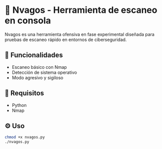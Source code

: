 # 🐍 Nvagos - Herramienta de escaneo en consola

Nvagos es una herramienta ofensiva en fase experimental diseñada para pruebas de escaneo rápido en entornos de ciberseguridad.

## 🚀 Funcionalidades
- Escaneo básico con Nmap
- Detección de sistema operativo
- Modo agresivo y sigiloso

## 🧠 Requisitos
- Python
- Nmap

## ⚙️ Uso

```bash
chmod +x nvagos.py
./nvagos.py
